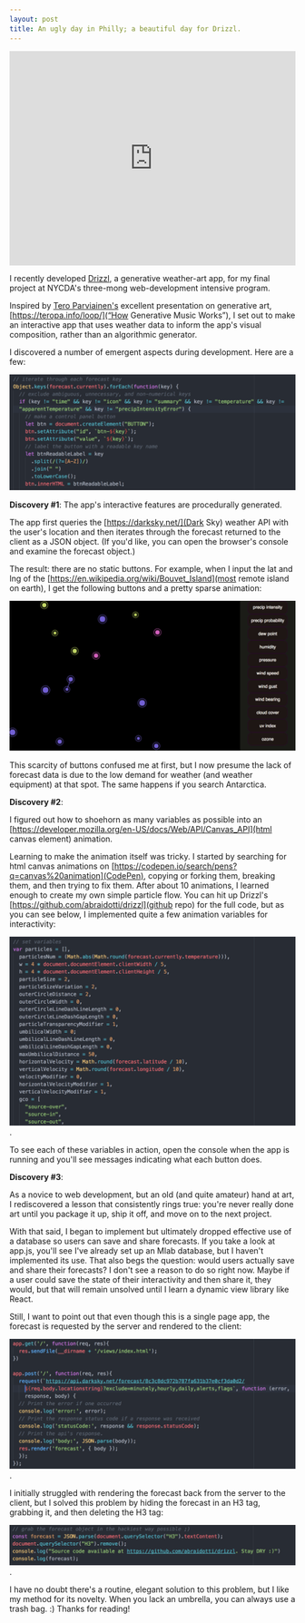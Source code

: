 ```yaml
---
layout: post
title: An ugly day in Philly; a beautiful day for Drizzl.
---
```


<div style="width:100%;height:0;padding-bottom:75%;position:relative;"><iframe src="https://giphy.com/embed/3ohc1dKFDkDjQW1Yfm" width="100%" height="100%" style="position:absolute" frameBorder="0" class="giphy-embed" allowFullScreen></iframe></div>

I recently developed [Drizzl](http://drizzl.herokuapp.com), a generative weather-art app, for my final project at NYCDA's three-mong web-development intensive program.

Inspired by [Tero Parviainen's](https://teropa.info/) excellent presentation on generative art, [https://teropa.info/loop/](“How Generative Music Works”), I set out to make an interactive app that uses weather data to inform the app's visual composition, rather than an algorithmic generator.

I discovered a number of emergent aspects during development. Here are a few:

![Buttons from forecast keys](img/2018-1-12-drizzl/2018-01-12-drizzl-object-keys.png "Buttons from forecast keys")

**Discovery #1**: The app's interactive features are procedurally generated.

The app first queries the [https://darksky.net/](Dark Sky) weather API with the user's location and then iterates through the forecast returned to the client as a JSON object. (If you'd like, you can open the browser's console and examine the forecast object.)

The result: there are no static buttons. For example, when I input the lat and lng of the [https://en.wikipedia.org/wiki/Bouvet_Island](most remote island on earth), I get the following buttons and a pretty sparse animation:

![Drizzl on Bouvet Island](img/2018-1-12-drizzl/2018-01-12-bouvet-island.png "Drizzl on Bouvet Island")

This scarcity of buttons confused me at first, but I now presume the lack of forecast data is due to the low demand for weather (and weather equipment) at that spot. The same happens if you search Antarctica.

**Discovery #2**:

I figured out how to shoehorn as many variables as possible into an  [https://developer.mozilla.org/en-US/docs/Web/API/Canvas_API](html canvas element) animation.

Learning to make the animation itself was tricky. I started by searching for html canvas animations on [https://codepen.io/search/pens?q=canvas%20animation](CodePen), copying or forking them, breaking them, and then trying to fix them. After about 10 animations, I learned enough to create my own simple particle flow. You can hit up Drizzl's [https://github.com/abraidotti/drizzl](github repo) for the full code, but as you can see below, I implemented quite a few animation variables for interactivity:

![Drizzl animation variables](img/2018-1-12-drizzl/2018-01-12-drizzl-variables.png "Drizzl animation variables").

To see each of these variables in action, open the console when the app is running and you'll see messages indicating what each button does.

**Discovery #3**:

As a novice to web development, but an old (and quite amateur) hand at art, I rediscovered a lesson that consistently rings true: you're never really done art until you package it up, ship it off, and move on to the next project.

With that said, I began to implement but ultimately dropped effective use of a database so users can save and share forecasts. If you take a look at app.js, you'll see I've already set up an Mlab database, but I haven't implemented its use. That also begs the question: would users actually save and share their forecasts? I don't see a reason to do so right now. Maybe if a user could save the state of their interactivity and then share it, they would, but that will remain unsolved until I learn a dynamic view library like React.

Still, I want to point out that even though this is a single page app, the forecast is requested by the server and rendered to the client:

![Drizzl routing](img/2018-1-12-drizzl/2018-01-12-routing.png "Drizzl routing").

I initially struggled with rendering the forecast back from the server to the client, but I solved this problem by hiding the forecast in an H3 tag, grabbing it, and then deleting the H3 tag:

![Server-client forecast hack](img/2018-1-12-drizzl/2018-01-12-forecast-hack.png "Server-client forecast hack").

I have no doubt there's a routine, elegant solution to this problem, but I like my method for its novelty. When you lack an umbrella, you can always use a trash bag. :)
Thanks for reading!

